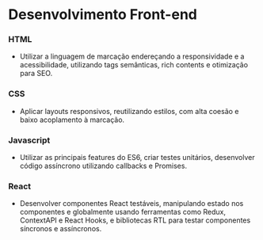 # Desenvolvimento Front-end

### HTML

- Utilizar a linguagem de marcação endereçando a responsividade e a acessibilidade, utilizando tags semânticas, rich contents
e otimização para SEO.

### CSS

- Aplicar layouts responsivos, reutilizando estilos, com alta coesão e baixo acoplamento à marcação.

### Javascript

- Utilizar as principais features do ES6, criar testes unitários, desenvolver código assíncrono utilizando callbacks e Promises.

### React

- Desenvolver componentes React testáveis, manipulando estado
nos componentes e globalmente usando ferramentas como Redux, ContextAPI e React Hooks, e bibliotecas RTL para testar componentes síncronos e assíncronos.
